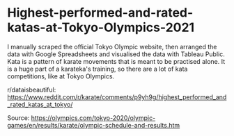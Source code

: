 # Highest-performed-and-rated-katas-at-Tokyo-Olympics-2021

I manually scraped the official Tokyo Olympic website, then arranged the data with Google Spreadsheets and visualised the data with Tableau Public.
Kata is a pattern of karate movements that is meant to be practised alone. It is a huge part of a karateka's training, so there are a lot of kata competitions, like at Tokyo Olympics.

r/dataisbeautiful: https://www.reddit.com/r/karate/comments/p9yh9g/highest_performed_and_rated_katas_at_tokyo/

Source: https://olympics.com/tokyo-2020/olympic-games/en/results/karate/olympic-schedule-and-results.htm
